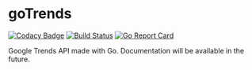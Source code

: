 # goTrends
[![Codacy Badge](https://api.codacy.com/project/badge/Grade/c8bbf98332ec47b5bb7de5dcd66dd983)](https://www.codacy.com?utm_source=github.com&amp;utm_medium=referral&amp;utm_content=sedatcyalcin/goTrends&amp;utm_campaign=Badge_Grade) [![Build Status](https://travis-ci.com/sedatcyalcin/goTrends.svg?token=B1ZfpJrMG9aMs2beiuPu&branch=master)](https://travis-ci.com/sedatcyalcin/goTrends)
[![Go Report Card](https://goreportcard.com/badge/github.com/sedat/goTrends)](https://goreportcard.com/report/github.com/sedat/goTrends)


Google Trends API made with Go. Documentation will be available in the future.
